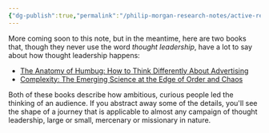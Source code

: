 ```yaml
---
{"dg-publish":true,"permalink":"/philip-morgan-research-notes/active-research/marketing/marketing-for-non-commodities/thought-leadership/"}
---
```


More coming soon to this note, but in the meantime, here are two books that, though they never use the word _thought leadership_, have a lot to say about how thought leadership happens:

- [The Anatomy of Humbug: How to Think Differently About Advertising](https://amazon.com/dp/B00SHB05M2)
- [Complexity: The Emerging Science at the Edge of Order and Chaos](https://amazon.com/dp/B07WVV5J2R)

Both of these books describe how ambitious, curious people led the thinking of an audience. If you abstract away some of the details, you'll see the shape of a journey that is applicable to almost any campaign of thought leadership, large or small, mercenary or missionary in nature. 